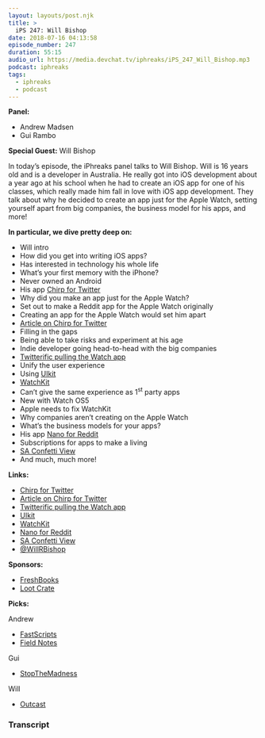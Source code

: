 ```yaml
---
layout: layouts/post.njk
title: >
  iPS 247: Will Bishop
date: 2018-07-16 04:13:58
episode_number: 247
duration: 55:15
audio_url: https://media.devchat.tv/iphreaks/iPS_247_Will_Bishop.mp3
podcast: iphreaks
tags:
  - iphreaks
  - podcast
---
```


**Panel:**

- Andrew Madsen
- Gui Rambo

**Special Guest:** Will Bishop

In today’s episode, the iPhreaks panel talks to Will Bishop. Will is 16 years old and is a developer in Australia. He really got into iOS development about a year ago at his school when he had to create an iOS app for one of his classes, which really made him fall in love with iOS app development. They talk about why he decided to create an app just for the Apple Watch, setting yourself apart from big companies, the business model for his apps, and more!

**In particular, we dive pretty deep on:**

- Will intro
- How did you get into writing iOS apps?
- Has interested in technology his whole life
- What’s your first memory with the iPhone?
- Never owned an Android
- His app [Chirp for Twitter](https://itunes.apple.com/US/app/id1397430041?mt=8)
- Why did you make an app just for the Apple Watch?
- Set out to make a Reddit app for the Apple Watch originally
- Creating an app for the Apple Watch would set him apart
- [Article on Chirp for Twitter](https://9to5mac.com/2018/06/18/twitter-app-for-apple-watch/)
- Filling in the gaps
- Being able to take risks and experiment at his age
- Indie developer going head-to-head with the big companies
- [Twitterific pulling the Watch app](http://www.idownloadblog.com/2018/07/05/twitterrific-no-watch-app/)
- Unify the user experience
- Using [UIkit](https://getuikit.com/)
- [WatchKit](https://developer.apple.com/documentation/watchkit)
- Can’t give the same experience as 1<sup>st</sup> party apps
- New with Watch OS5
- Apple needs to fix WatchKit
- Why companies aren’t creating on the Apple Watch
- What’s the business models for your apps?
- His app [Nano for Reddit](https://itunes.apple.com/gb/app/nano-for-reddit/id1344097185?mt=8)
- Subscriptions for apps to make a living
- [SA Confetti View](https://github.com/sudeepag/SAConfettiView)
- And much, much more!

**Links:**

- [Chirp for Twitter](https://itunes.apple.com/US/app/id1397430041?mt=8)
- [Article on Chirp for Twitter](https://9to5mac.com/2018/06/18/twitter-app-for-apple-watch/)
- [Twitterific pulling the Watch app](http://www.idownloadblog.com/2018/07/05/twitterrific-no-watch-app/)
- [UIkit](https://getuikit.com/)
- [WatchKit](https://developer.apple.com/documentation/watchkit)
- [Nano for Reddit](https://itunes.apple.com/gb/app/nano-for-reddit/id1344097185?mt=8)
- [SA Confetti View](https://github.com/sudeepag/SAConfettiView)
- [@WillRBishop](https://twitter.com/willrbishop?lang=en)

**Sponsors:**

- [FreshBooks](https://www.freshbooks.com/invoice?ref=11731&utm_source=pbm&utm_medium=affiliate-program&utm_influencer=419364&utm_campaign=podcast-influencers)
- [Loot Crate](https://www.lootcrate.com/)

**Picks:**

Andrew

- [FastScripts](https://itunes.apple.com/us/app/fastscripts/id446994638?mt=12)
- [Field Notes](https://fieldnotesbrand.com/)

Gui

- [StopTheMadness](https://itunes.apple.com/us/app/stopthemadness/id1376402589?mt=12)

Will

- [Outcast](https://itunes.apple.com/us/app/outcast-for-watch/id1326693810?mt=8)

### Transcript
